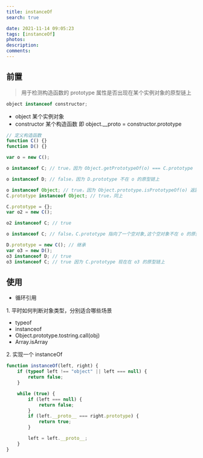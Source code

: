 ```yaml
---
title: instanceOf
search: true

date: 2021-11-14 09:05:23
tags: [instanceOf]
photos:
description:
comments:
---
```


## 前置

> 用于检测构造函数的 prototype 属性是否出现在某个实例对象的原型链上

```js
object instanceof constructor;
```

-   object 某个实例对象
-   constructor 某个构造函数
    即 object.\_\_proto = constructor.prototype

```js
// 定义构造函数
function C() {}
function D() {}

var o = new C();

o instanceof C; // true，因为 Object.getPrototypeOf(o) === C.prototype

o instanceof D; // false，因为 D.prototype 不在 o 的原型链上

o instanceof Object; // true，因为 Object.prototype.isPrototypeOf(o) 返回 true
C.prototype instanceof Object; // true，同上

C.prototype = {};
var o2 = new C();

o2 instanceof C; // true

o instanceof C; // false，C.prototype 指向了一个空对象,这个空对象不在 o 的原型链上.

D.prototype = new C(); // 继承
var o3 = new D();
o3 instanceof D; // true
o3 instanceof C; // true 因为 C.prototype 现在在 o3 的原型链上
```

## 使用

-   循环引用

1\. 平时如何判断对象类型，分别适合哪些场景

-   typeof
-   instanceof
-   Object.prototype.tostring.call(obj)
-   Array.isArray

2\. 实现一个 instanceOf

```javascript
function instanceOf(left, right) {
    if (typeof left !== "object" || left === null) {
        return false;
    }

    while (true) {
        if (left === null) {
            return false;
        }
        if (left.__proto__ === right.prototype) {
            return true;
        }

        left = left.__proto__;
    }
}
```
